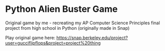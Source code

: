 # Python Alien Buster Game
 Original game by me - recreating my AP Computer Science Principles final project from high school in Python (originally made in Snap)

Play original game here:
https://snap.berkeley.edu/project?user=gucciflipflops&project=project%20thing
